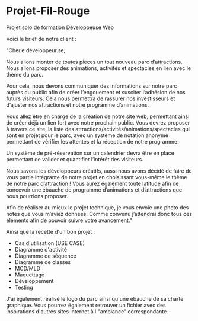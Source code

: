 # Projet-Fil-Rouge
Projet solo de formation Développeuse Web 

Voici le brief de notre client :

"Cher.e développeur.se,

Nous allons monter de toutes pièces un tout nouveau parc d’attractions. Nous allons proposer des animations, activités et spectacles en lien avec le thème du parc.

Pour cela, nous devons communiquer des informations sur notre parc auprès du public afin de créer l’engouement et susciter l’adhésion de nos futurs visiteurs. Cela nous permettra de rassurer nos investisseurs et d’ajuster nos attractions et notre programme d’animations.

Vous allez être en charge de la création de notre site web, permettant ainsi de créer déjà un lien fort avec notre prochain public. Vous devrez proposer à travers ce site, la liste des attractions/activités/animations/spectacles qui sont en projet pour le parc, avec un système de notation anonyme permettant de vérifier les attentes et la réception de notre programme.

Un système de pré-réservation sur un calendrier devra être en place permettant de valider et quantifier l’intérêt des visiteurs.

Nous savons les développeurs créatifs, aussi nous avons décidé de faire de vous partie intégrante de notre projet en choisissant vous-même le thème de notre parc d’attraction ! Vous aurez également toute latitude afin de concevoir une ébauche de programme d’animations et d’attractions que nous pourrions proposer.

Afin de réaliser au mieux le projet technique, je vous envoie une photo des notes que vous m’aviez données. Comme convenu j’attendrai donc tous ces éléments afin de pouvoir suivre votre avancement."

Ainsi que la recette d'un bon projet :

- Cas d'utilisation (USE CASE)
- Diagramme d'activité
- Diagramme de séquence
- Diagramme de classes
- MCD/MLD
- Maquettage
- Développement
- Testing

J'ai également réalisé le logo du parc ainsi qu'une ébauche de sa charte graphique. Vous pourrez également retrouver un fichier avec des inspirations d'autres sites internet à l'"ambiance" correspondante.
